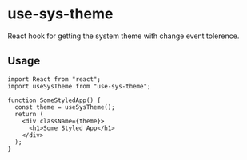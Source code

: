 # use-sys-theme

React hook for getting the system theme with change event tolerence.

## Usage

```tsx
import React from "react";
import useSysTheme from "use-sys-theme";

function SomeStyledApp() {
  const theme = useSysTheme();
  return (
    <div className={theme}>
      <h1>Some Styled App</h1>
    </div>
  );
}
```
